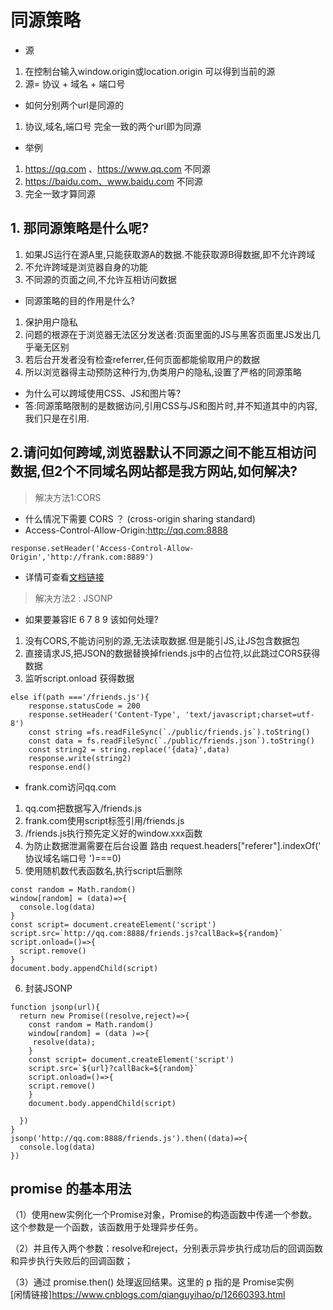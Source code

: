 #  同源策略
* 源
1. 在控制台输入window.origin或location.origin 可以得到当前的源
2. 源= 协议 + 域名 + 端口号

* 如何分别两个url是同源的
1. 协议,域名,端口号 完全一致的两个url即为同源

* 举例
1. https://qq.com 、https://www.qq.com 不同源 
2. https://baidu.com、www.baidu.com 不同源
3. 完全一致才算同源 

## 1. 那同源策略是什么呢?
1. 如果JS运行在源A里,只能获取源A的数据.不能获取源B得数据,即不允许跨域
2. 不允许跨域是浏览器自身的功能
3. 不同源的页面之间,不允许互相访问数据

* 同源策略的目的作用是什么?
1. 保护用户隐私
2. 问题的根源在于浏览器无法区分发送者:页面里面的JS与黑客页面里JS发出几乎毫无区别
3. 若后台开发者没有检查referrer,任何页面都能偷取用户的数据
4. 所以浏览器得主动预防这种行为,伪类用户的隐私,设置了严格的同源策略

* 为什么可以跨域使用CSS、JS和图片等?
* 答:同源策略限制的是数据访问,引用CSS与JS和图片时,并不知道其中的内容,我们只是在引用. 

## 2.请问如何跨域,浏览器默认不同源之间不能互相访问数据,但2个不同域名网站都是我方网站,如何解决? 

> 解决方法1:CORS
* 什么情况下需要 CORS ？ (cross-origin sharing standard)
* Access-Control-Allow-Origin:http://qq.com:8888
```
response.setHeader('Access-Control-Allow-Origin','http://frank.com:8889')
```
* 详情可查看[文档链接](https://developer.mozilla.org/zh-CN/docs/web/http/cors#%E4%BB%80%E4%B9%88%E6%83%85%E5%86%B5%E4%B8%8B%E9%9C%80%E8%A6%81_cors_%EF%BC%9F)

> 解决方法2 : JSONP
*  如果要兼容IE 6 7 8 9 该如何处理?
1. 没有CORS,不能访问别的源,无法读取数据.但是能引JS,让JS包含数据包
2. 直接请求JS,把JSON的数据替换掉friends.js中的占位符,以此跳过CORS获得数据
3. 监听script.onload 获得数据
```
else if(path ==='/friends.js'){
    response.statusCode = 200
    response.setHeader('Content-Type', 'text/javascript;charset=utf-8')
    const string =fs.readFileSync(`./public/friends.js`).toString()
    const data = fs.readFileSync(`./public/friends.json`).toString()
    const string2 = string.replace('{data}',data)
    response.write(string2)
    response.end()
```
* frank.com访问qq.com
1. qq.com把数据写入/friends.js
2. frank.com使用script标签引用/friends.js
3. /friends.js执行预先定义好的window.xxx函数
4. 为防止数据泄漏需要在后台设置 路由 request.headers["referer"].indexOf(' 协议域名端口号 ')===0)
5. 使用随机数代表函数名,执行script后删除
```
const random = Math.random()
window[random] = (data)=>{
  console.log(data)
}
const script= document.createElement('script')
script.src=`http://qq.com:8888/friends.js?callBack=${random}`
script.onload=()=>{
  script.remove()
}
document.body.appendChild(script)
```
6. 封装JSONP
```
function jsonp(url){
  return new Promise((resolve,reject)=>{
    const random = Math.random()
    window[random] = (data )=>{
     resolve(data);
    }
    const script= document.createElement('script')
    script.src=`${url}?callBack=${random}`
    script.onload=()=>{
    script.remove()
    }
    document.body.appendChild(script)
   
  })
}
jsonp('http://qq.com:8888/friends.js').then((data)=>{
  console.log(data)
})
```

## promise 的基本用法
（1）使用new实例化一个Promise对象，Promise的构造函数中传递一个参数。这个参数是一个函数，该函数用于处理异步任务。

（2）并且传入两个参数：resolve和reject，分别表示异步执行成功后的回调函数和异步执行失败后的回调函数；

（3）通过 promise.then() 处理返回结果。这里的 p 指的是 Promise实例  
[闲情链接]https://www.cnblogs.com/qianguyihao/p/12660393.html